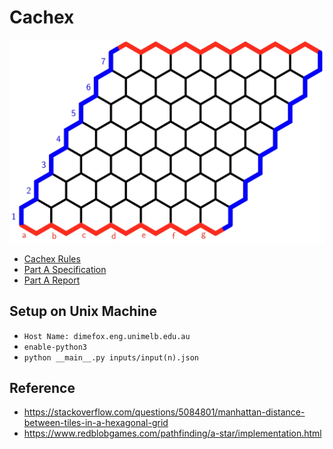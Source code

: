 # Cachex

<p align="center">
  <img src="spec/board.jpg">
</p>

* [Cachex Rules](spec/cachex_rule.pdf)
* [Part A Specification](spec/spec_a.pdf)
* [Part A Report](report/report.pdf)

## Setup on Unix Machine
* <code>Host Name: dimefox.eng.unimelb.edu.au</code>
* <code>enable-python3</code>
* <code>python \_\_main\_\_.py inputs/input(n).json</code>

## Reference
* https://stackoverflow.com/questions/5084801/manhattan-distance-between-tiles-in-a-hexagonal-grid
* https://www.redblobgames.com/pathfinding/a-star/implementation.html
